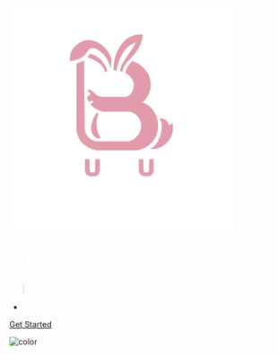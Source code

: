 <!-- _coverpage.md -->

<img src="https://raw.githubusercontent.com/2022015544/Ivy-yu/main/image/image/imagelogo-02.png" alt="LOGO" width="400" />

# <span style="color: white;">BUNBUN</span>

> <span style="color: white;">Hello! This is Ivy! Here is my personal website! Nice to meet you!</span>

- <span style="color: white;">Keep working!</span>

[Get Started](#hello)

<!-- 在Markdown文件中设置背景 -->

<!-- 设置背景颜色 -->
![color](#030e1b)
